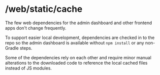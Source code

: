 # /web/static/cache

The few web dependencies for the admin dashboard and other frontend apps don't change frequently. 

To support easier local development, dependencies are checked in to the repo so the admin dashboard is available without `npm install` or any non-Gradle steps.

Some of the dependencies rely on each other and require minor manual alterations to the downloaded code to reference the local cached files instead of JS modules.
